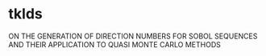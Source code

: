 # tklds
ON THE GENERATION OF DIRECTION NUMBERS FOR SOBOL SEQUENCES AND THEIR APPLICATION TO QUASI MONTE CARLO METHODS
